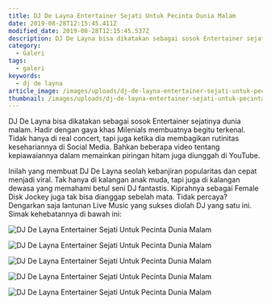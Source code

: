 ```yaml
---
title: DJ De Layna Entertainer Sejati Untuk Pecinta Dunia Malam
date: 2019-08-28T12:15:45.411Z
modified_date: 2019-08-28T12:15:45.537Z
description: DJ De Layna bisa dikatakan sebagai sosok Entertainer sejatinya dunia malam. Hadir dengan gaya khas Milenials membuatnya begitu terkenal.
category:
  - Galeri
tags:
  - galeri
keywords:
  - dj de layna
article_image: /images/uploads/dj-de-layna-entertainer-sejati-untuk-pecinta-dunia-malam-3.jpg
thumbnail: /images/uploads/dj-de-layna-entertainer-sejati-untuk-pecinta-dunia-malam-1-007.jpg
---
```

DJ De Layna bisa dikatakan sebagai sosok Entertainer sejatinya dunia malam. Hadir dengan gaya khas Milenials membuatnya begitu terkenal. Tidak hanya di real concert, tapi juga ketika dia membagikan rutinitas kesehariannya di Social Media. Bahkan beberapa video tentang kepiawaiannya dalam memainkan piringan hitam juga diunggah di YouTube.

Inilah yang membuat DJ De Layna seolah kebanjiran popularitas dan cepat menjadi viral. Tak hanya di kalangan anak muda, tapi juga di kalangan dewasa yang memahami betul seni DJ fantastis. Kiprahnya sebagai Female Disk Jockey juga tak bisa dianggap sebelah mata. Tidak percaya? Dengarkan saja lantunan Live Music yang sukses diolah DJ yang satu ini. Simak kehebatannya di bawah ini:

![DJ De Layna Entertainer Sejati Untuk Pecinta Dunia Malam](https://res.cloudinary.com/kodai/image/upload/v1567029183/dm/dj/dj-de-layna-entertainer-sejati-untuk-pecinta-dunia-malam-5.jpg)

![DJ De Layna Entertainer Sejati Untuk Pecinta Dunia Malam](https://res.cloudinary.com/kodai/image/upload/v1567029183/dm/dj/dj-de-layna-entertainer-sejati-untuk-pecinta-dunia-malam-4.jpg)

![DJ De Layna Entertainer Sejati Untuk Pecinta Dunia Malam](https://res.cloudinary.com/kodai/image/upload/v1567029183/dm/dj/dj-de-layna-entertainer-sejati-untuk-pecinta-dunia-malam-3.jpg)

![DJ De Layna Entertainer Sejati Untuk Pecinta Dunia Malam](https://res.cloudinary.com/kodai/image/upload/v1567029183/dm/dj/dj-de-layna-entertainer-sejati-untuk-pecinta-dunia-malam-2.jpg)

![DJ De Layna Entertainer Sejati Untuk Pecinta Dunia Malam](https://res.cloudinary.com/kodai/image/upload/v1567029183/dm/dj/dj-de-layna-entertainer-sejati-untuk-pecinta-dunia-malam-1.jpg)
